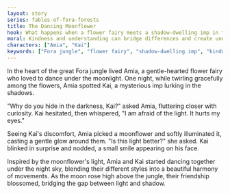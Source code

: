 ```yaml
---
layout: story
series: fables-of-fora-forests
title: The Dancing Moonflower
hook: What happens when a flower fairy meets a shadow-dwelling imp in the heart of a mystical jungle?
moral: Kindness and understanding can bridge differences and create unexpected friendships.
characters: ["Amia", "Kai"]
keywords: ["Fora jungle", "flower fairy", "shadow-dwelling imp", "kindness", "understanding", "unexpected friendship", "moonlight", "harmony", "differences", "dance"]
---
```


In the heart of the great Fora jungle lived Amia, a gentle-hearted flower fairy who loved to dance under the moonlight. One night, while twirling gracefully among the flowers, Amia spotted Kai, a mysterious imp lurking in the shadows.

"Why do you hide in the darkness, Kai?" asked Amia, fluttering closer with curiosity. Kai hesitated, then whispered, "I am afraid of the light. It hurts my eyes."

Seeing Kai's discomfort, Amia picked a moonflower and softly illuminated it, casting a gentle glow around them. "Is this light better?" she asked. Kai blinked in surprise and nodded, a small smile appearing on his face.

Inspired by the moonflower's light, Amia and Kai started dancing together under the night sky, blending their different styles into a beautiful harmony of movements. As the moon rose high above the jungle, their friendship blossomed, bridging the gap between light and shadow.
